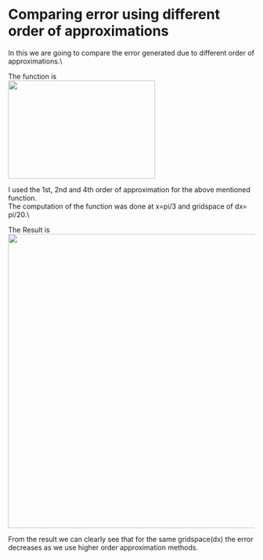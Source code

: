 # Comparing error using different order of approximations
In this we are going to compare the error generated due to different order of approximations.\

The function is\
<img src="https://user-images.githubusercontent.com/74448981/105075379-b48f5100-5aaf-11eb-83c2-88c2cb179a55.png" height="200" width="300">

I used the 1st, 2nd and 4th order of approximation for the above mentioned function.\
The computation of the function was done at x=pi/3 and gridspace of dx= pi/20.\

The Result is\
<img src="https://user-images.githubusercontent.com/74448981/105629592-d8fd7b80-5e69-11eb-868e-8784008a71e2.jpg" height="600" width="800">

From the result we can clearly see that for the same gridspace(dx) the error decreases as we use higher order approximation methods.
